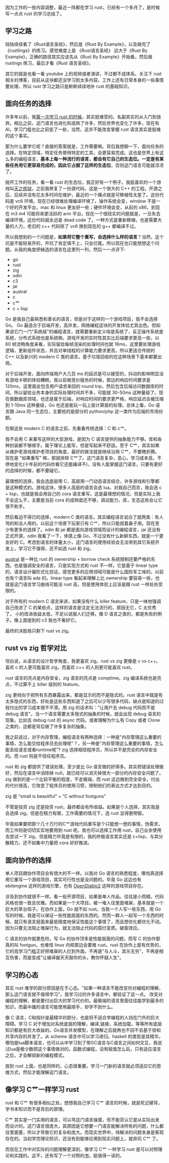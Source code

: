 因为工作的一些内容调整，最近一阵都在学习 rust，已经有一个多月了，是时候写一点点 rust 的学习总结了。

## 学习之路

陆陆续续看了《Rust语言圣经》，然后是《Rust By Example》，以及做完了 《rustlings》的练习。感觉难度上是 《Rust语言圣经》 远大于《Rust By Example》，正确的路径其实应该先从《Rust By Example》开始看，然后做 rustings 练习，最后才看《Rust 语言圣经》。

其它的就是也看一看 youtube 上的视频或者演讲，不过都不成体系。关注下 rust 相关的博客，目前从这块都还没学习到太多内容。工作上还有日常本身的一些事情要处理，所以 rust 学习之路只是断断续续地补 rust 的基础知识。

## 面向任务的选择

许多年以前，我[第一次学习 rust 的时候](rust.md)，其实挺难受的。名副其实的从入门到放弃。相比之前，这门语言也进化和成熟了许多，然后世界也变化了许多，现在有 AI，学习门槛也比之前低了一些，当然，这并不能改变掌握 rust 语言其实是挺难的这个事实。

那为什么要学它呢？直接的答案就是，工作需要嘛。背后我想聊一下，面向任务的选择。在特定领域，特定任务使用特定的工具，会更容易完成。这也是世界上有这么多的编程语言，**基本上每一种流行的语言，都会有它自己的生态位。一定是有某些任务用它更容易完成的，因此它占据了这样的生态位**，否则这门语言可能就凉凉了。

抛开工作的任务，看一看 rust 的生态位，我正好有一个例子。我挺喜欢的一个游戏叫[天之炼狱](opendarkeden.md)，之前我修复了一份源代码，这是一个很大的 C++ 的工程。开源之后，后续并没有花太多时间在维护，最近的一个痛点就是可移植性太差了。这份代码是 vc6 环境，现在已经很难处理编译环境了。操作系统会变，window 不是一个好的开发平台，mac 和 linux 更友好一些；硬件环境会变，从前的 x86，到现在 m3 m4 可能将来更活跃的 arm 平台。现在一个很现实的问题就是，一旦失去编译环境，这份代码就永远是 dead code 了。一种方式是重新移植，也是需要大量的人力，老旧的 c++ 代码除了 vc6 换到现在的 g++ 都编译不过。

所以我想到的一个问题是，**如果将它整个重写，会选择什么样的语言**？当然，这个坑是不能轻易开的，开坑了肯定填不上，只会烂尾。所以现在也只能想想这个问题。从我的角度把候选的语言在这里列一列，然后一一点评下:

- go
- rust
- zig
- odin
- c3
- jai
- austral
- c
- c艹
- c + lisp

Go 是我自己最熟悉和善长的语言，但是对于这样的一个游戏项目，我不会选择 Go。
Go 最适合于后端开发，高并发，网络编程这块的开发体验尤其出色。但如果说它门一门"系统级"的编程语言，就需要重新定义啥是系统了，反正操作系统是系统，分布式系统也是系统嘛。游戏开发的实时性其实比后端要求更高一些，以 60 帧流畅角度来看，实际留给每帧渲染的处理时间也就 16ms，这里要处理游戏逻辑，更新组件状态，并且对单线程的计算能力要求更高，所以更适合传统的 C++ 以及新兴的 modern C 类的语言。基于垃圾回收的在这种场景下基本都要出局。

对于后端开发，面向终端用户大几百 ms 的延迟是可以接受的，抖动的影响明显没有游戏卡顿的体验糟糕。我以前做竞价服务的时候，那边的响应时间要求是 120ms，这里面会包含用户请求来回的 round trip，然后包含后端访问数据库的时间，所以留给业务本身的实际处理时间并不多，可能就 30-50ms 这种量级了。现在做数据库领域，也还是属于后端，对响应时间的要求更严格，响应延迟会被压缩到 1-10ms 这种量级，Go 也还是能玩一玩上层计算层的处理。总体上看，Go 语言跟 Java 同一生态位，主要抢的是部分的 python/php 这一类作为后端的市场份额。

在聊这些 modern C 的语言之前，先看看传统选择：C 和 c艹。

我不会用 C 来重写这样的大型游戏，是因为 C 语言提供的抽象能力不够。库和各种封装都不够顺手。属于理论上能写，但是写起来不舒适。至于 C艹，其实如果从维护老游戏维护老项目的角度，最好的做法就是继续沿用 C艹，不要瞎折腾。现在是 "如果重写" 嘛，那就排除 C艹了。这门语言复杂，恶心，学习成本高，不停地变化(十年前的代码你看它还能编译不)，没有人能掌握这门语言。只要有更好的选择的时候，都不要碰它。

最理想的选择，我会选底层用 C，高层用一门动态语言结合，许多游戏和引擎都是这种模式的。游戏这块，很多人高层的语言会选 lua。对我自己而言，我会选 c + lisp，也就是我会用自己的 cora 语言重写。这是最理想的情况，但是实际上我不会这么干，主要是当前 cora 的成熟度还不够，调试能力，库，生态这些会让它很不称手。

然后看迫不得已的选择，modern C 类的语言。其实编程语言说白了就两类：有人骂的和没人用的。以前这个场景下玩家只有 C艹，所以只能捏着鼻子用。现在至少有更多的选择了。odin 和 jai 都是面向游戏领域而设计的编程语言，jai 还没有正式开源，odin 我看了一下，体感上像 Go，不过没有什么新鲜东西，就是一个更友好的 C。考虑到语言的体量太小，这门语言的使用经验会无法带到其它系统开发上，学习它不值得，还不如选 rust 和 zig。

[austral](https://austral-lang.org/tutorial/linear-types) 是一种比 rust 的 ownership + borrow check 系统限制还要严格的东西。也是强调安全的语言，只是实现方式和 rust 不一样。它是基于 linear type 的，语言设计偏形式化验证。感觉更多的应用领域可能是什么国防军工啥的，以前也有个语言叫 ada 的。linear type 看起来理解上比 ownership 要容易一些，也就是这门语言学习曲线可能没 rust 高，但是使用体验上应该是跟 rust 一样处处受限的。

对于所有的 modern C 语言来讲，如果没有什么 killer feature，只是一味地强调自己改进了 C 的某些点，这样的语言是注定无法流行的，原因无它，C 太优秀了。
小的改进收益太低，不足以说服人们迁移。像 D 语言之类的，都是失败的例子。像上面提到的 c3 我也不看好它。

最终的决胜局只剩下 rust vs zig。

## rust vs zig 哲学对比

坦白说，从语言的设计哲学角度，我更喜欢 zig。rust vs zig 更像是 c vs c++。喜欢 c 的人更可能喜欢 zig，而喜欢 c++ 的人则更可能喜欢 rust。

rust 语言的亮点是内存安全，zig 语言的亮点是 comptime。zig 编译系统也是亮点，不过算不上 killer 级别的 feature。

zig 更倾向于把所有东西暴露出来，都是显示的而不是隐式的。rust 语言中就是有太多隐式的东西，好处是这些东西知道了之后可以少写很多代码，缺点是知道的过程付出的学习成本很不平滑。用 zig 的话术叫："让用户去 debug 代码而不是 debug 语言"。当一个语言需要太多隐式的抽象的时候，就会出现 debug 语言的现象。比如去 debug rust 的 async 代码。或者理解为什么有 Copy 或者 Clone 之类的，这都是背后做了许多复杂的抽象。

我之前说过，对于内存管理，编程语言有两种选择：一种是"内存管理这么重要的事情，怎么能交给程序员去处理呢"？，另一种是"内存管理这么重要的事情，怎么能丢给语言或者runtime呢"? zig 选择相信程序员，所以并不是完全的内存安全的。而 rust 则是不信任程序员。

rust 和 zig 都提供了错误处理，至少是比 Go 语言做的好得多。其实把错误处理做好，然后在语言中消除掉 null，就已经可以消灭掉很大一部分的内存安全问题了。zig 做到的是一个比较平衡的程度，不走极端，而 rust 这边做到完全安全，付出的代价很高，它改变了程序员的使用习惯，限制他们的表达方式才达到目的。

zig 是 “small is beautiful” + “C without footguns”

不管是投资 zig 还是投资 rust，最终都会有所收益。如果是个人选择，其实我是会选择 zig。但是在精力有限，工作需要的情况下，选 rust 显得更明智。

毕竟如果要把那个几十万行的C艹游戏代码重写是个只能想一想的事情，伪需求，而工作则是切切实实地要用到 rust 呢。我也可以选择工作用 rust，自己业余使用去尝试一下 zig，但是精力毕竟是有限的，我的终极语言其实还是 c+lisp，与其分散精力，还不如集中力量把 cora 好好推进。

## 面向协作的选择

单人项目跟协作项目会有很大的不一样。以我对 Go 语言的熟悉程度，哪怕真选择用它重写一个游戏项目，其实可行性也是没问题的。毕竟 Go 这边也有 ebitengine 这样的游戏引擎，也有 [OpenDiablo2](https://github.com/OpenDiablo2/OpenDiablo2) 这样的游戏项目存在。

涉及到协作就很不一样。看一些开源项目，如果是单人作品，往往是小而精，代码风格也很一致且优雅。而如果是一个大项目，被一堆人往里面堆屎，基本就是一个巨大的草台班子。在协作上面，Go 就不如 rust。当我一个人写一些东西，用 Go 写的时候，我是可以保证一些性能层面的东西的。然而一群人一起写一个东西的时候，就只有语言层面来最低限度地保证性能这个事情了，而且想优化都优化不动。因为只要无法阻止堆屎行为，就无法阻止代码的腐烂变质。破窗效应。

C 语言的协作就更危险，写 Go 的协作顶多是性能层面的问题，而写 C 的协作那真的叫 footgun。也难怪 linux 内核那边会要推 rust。rust 在协作上是有优势的，它的高学习门槛正好把堆屎的人拦到外面。不再是"与人斗，其乐无穷"，不再是相互伤害，而是变成"让编译器天天敲你的头，教你怀疑人生"。

## 学习的心态

其实 rust 难学的部分原因是在于心态。"如果一种语言不能改变你对编程的理解，那么这门语言就不值得学习"。我学习过的许多语言中，都验证了这一点。
改变对编程的理解，都是要付出巨大的学习代价的。最极端的语言里面往往能学到最多的知识，而最中庸的语言可能使用最顺手，却学不到什么。

像 C 语言，C和指针是最精华的部分，也是将不适合学编程的人挡在门外的巨大障碍。学习 C 对于增加对系统底层的理解，编译,链接，系统加载，等等所有底层知识都是有巨大收益的。Go语言并发模型，在理解之后就再也不回不去基于锁和共享内存的并发了。从 scheme 语言中可以学习递归。haskell 的类型是其精华。哪怕是lua脚本语言，也可以从中学习到了带GC语言与C语言之间如何交互，我说过lua是极少数把这个事情做对的。函数式编程，没有赋值怎么玩，只有适应语言之后，才会解锁新的编程模式。

放到 rust 上面，也是同样的，心态很重要。学习一门新的语言就必须适应它的思维方式，然后才能理解这门语言。

## 像学习 C艹一样学习 rust

rust 和 C艹 有很多相似之处，想想我自己学习 C艹 语言的时候，就是死记硬背，学书本知识而不是背后的原理。

C艹 其实是一门实用的语言，可以骂这门语言操蛋，但不能否认它是从实际出发而设计的。这门语言很庞大，其原因是它想要一门语言能解决所有的问题，什么都往里面塞，所以才导致它的复杂和庞大。而现实世界中，待解决的问题本身是客观存在的。当初学完理论知识，还没有到能够应用到现实问题上，就弃坑 C艹 了。

而现在工作中对实际的问题理解更深刻，像学习 C艹 一样学习 rust 是可以对照理论和实践的。这不，还有写了一个对照的[书](https://cel.cs.brown.edu/crp/idioms/destructors.html)，挺值得一读的。

